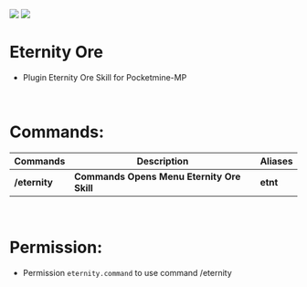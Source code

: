 [![](https://poggit.pmmp.io/shield.api/Eternity)](https://poggit.pmmp.io/p/Eternity)
<a href="https://poggit.pmmp.io/p/Eternity"><img src="https://poggit.pmmp.io/shield.api/Eternity"></a>
# Eternity Ore
- Plugin Eternity Ore Skill for Pocketmine-MP
<br>

# Commands:
| **Commands**| **Description** | **Aliases** |
| --- | --- | --- |
| **/eternity** | **Commands Opens Menu Eternity Ore Skill** | **etnt**|
<br>

# Permission:
- Permission `eternity.command` to use command /eternity
